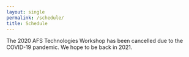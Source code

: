 ```yaml
---
layout: single
permalink: /schedule/
title: Schedule
---
```


The 2020 AFS Technologies Workshop has been cancelled due to the COVID-19
pandemic. We hope to be back in 2021.
